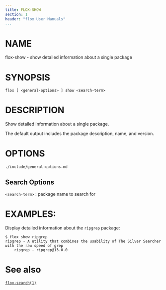 ```yaml
---
title: FLOX-SHOW
section: 1
header: "flox User Manuals"
...
```



# NAME

flox-show - show detailed information about a single package

# SYNOPSIS

```
flox [ <general-options> ] show <search-term>
```

# DESCRIPTION

Show detailed information about a single package.

The default output includes the package description,
name,
and version.

# OPTIONS

```{.include}
./include/general-options.md
```

## Search Options

`<search-term>`
:   package name to search for

# EXAMPLES:

Display detailed information about the `ripgrep` package:
```
$ flox show ripgrep
ripgrep - A utility that combines the usability of The Silver Searcher with the raw speed of grep
    ripgrep - ripgrep@13.0.0
```

# See also
[`flox-search(1)`](./flox-search.md)
